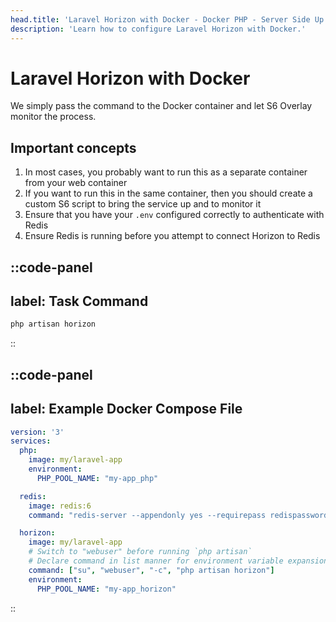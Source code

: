 ```yaml
---
head.title: 'Laravel Horizon with Docker - Docker PHP - Server Side Up'
description: 'Learn how to configure Laravel Horizon with Docker.'
---
```


# Laravel Horizon with Docker
We simply pass the command to the Docker container and let S6 Overlay monitor the process.

## Important concepts
1. In most cases, you probably want to run this as a separate container from your web container
1. If you want to run this in the same container, then you should create a custom S6 script to bring the service up and to monitor it
1. Ensure that you have your `.env` configured correctly to authenticate with Redis
1. Ensure Redis is running before you attempt to connect Horizon to Redis

::code-panel
---
label: Task Command
---
```sh
php artisan horizon
```
::

::code-panel
---
label: Example Docker Compose File
---
```yaml
version: '3'
services:
  php:
    image: my/laravel-app
    environment:
      PHP_POOL_NAME: "my-app_php"

  redis:
    image: redis:6
    command: "redis-server --appendonly yes --requirepass redispassword"

  horizon:
    image: my/laravel-app
    # Switch to "webuser" before running `php artisan`
    # Declare command in list manner for environment variable expansion
    command: ["su", "webuser", "-c", "php artisan horizon"]
    environment:
      PHP_POOL_NAME: "my-app_horizon"
```
::